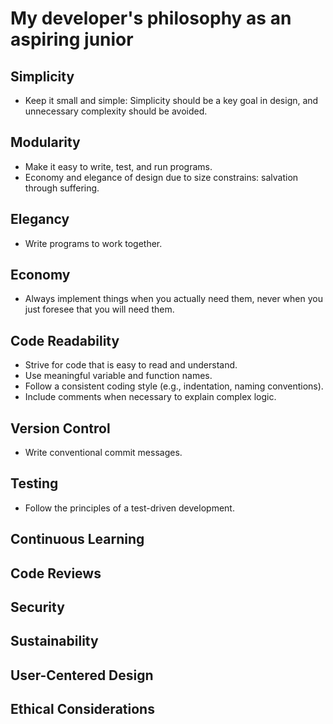 # My developer's philosophy as an aspiring junior

## Simplicity

* Keep it small and simple: Simplicity should be a key goal in design, and unnecessary complexity should be avoided.

## Modularity

* Make it easy to write, test, and run programs.
* Economy and elegance of design due to size constrains: salvation through suffering.

## Elegancy

* Write programs to work together.

## Economy

* Always implement things when you actually need them, never when you just foresee that you will need them.

## Code Readability

* Strive for code that is easy to read and understand.
* Use meaningful variable and function names.
* Follow a consistent coding style (e.g., indentation, naming conventions).
* Include comments when necessary to explain complex logic.

## Version Control

* Write conventional commit messages.

## Testing

* Follow the principles of a test-driven development.

## Continuous Learning

## Code Reviews

## Security

## Sustainability

## User-Centered Design

## Ethical Considerations

